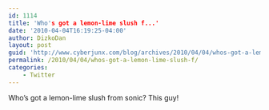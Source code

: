 ```yaml
---
id: 1114
title: 'Who's got a lemon-lime slush f...'
date: '2010-04-04T16:19:25-04:00'
author: DizkoDan
layout: post
guid: 'http://www.cyberjunx.com/blog/archives/2010/04/04/whos-got-a-lemon-lime-slush-f/'
permalink: /2010/04/04/whos-got-a-lemon-lime-slush-f/
categories:
    - Twitter
---
```


Who’s got a lemon-lime slush from sonic? This guy!
